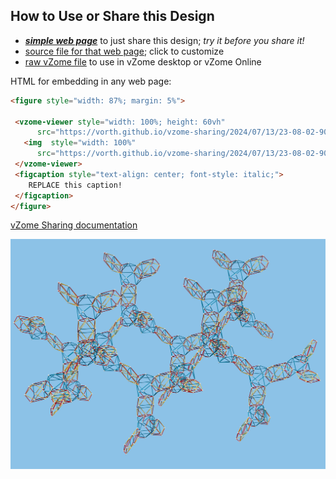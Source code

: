 
## How to Use or Share this Design

 - [***simple web page***](<https://vorth.github.io/vzome-sharing/2024/07/13/23-08-02-900Z-Triamond-Lattice/>) to just share this design; *try it before you share it!*
 - [source file for that web page](<https://github.com/vorth/vzome-sharing/edit/main/2024/07/13/23-08-02-900Z-Triamond-Lattice/index.md>); click to customize
 - [raw vZome file](<https://raw.githubusercontent.com/vorth/vzome-sharing/main/2024/07/13/23-08-02-900Z-Triamond-Lattice/Triamond-Lattice.vZome>) to use in vZome desktop or vZome Online
 
 HTML for embedding in any web page:
 ```html
<figure style="width: 87%; margin: 5%">
  
  <vzome-viewer style="width: 100%; height: 60vh" 
       src="https://vorth.github.io/vzome-sharing/2024/07/13/23-08-02-900Z-Triamond-Lattice/Triamond-Lattice.vZome" >
    <img  style="width: 100%"
       src="https://vorth.github.io/vzome-sharing/2024/07/13/23-08-02-900Z-Triamond-Lattice/meta-triamond-lattice-3.png" >
  </vzome-viewer>
  <figcaption style="text-align: center; font-style: italic;">
     REPLACE this caption!
  </figcaption>
</figure>

 ```

[vZome Sharing documentation](https://vzome.github.io/vzome/sharing.html#how-it-works)

![Image](<meta-triamond-lattice-3.png>)

